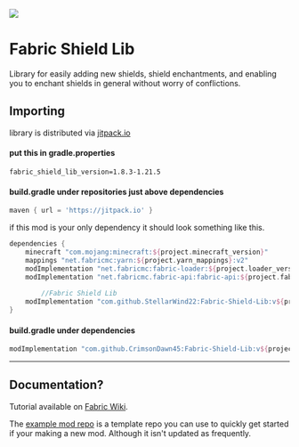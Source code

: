 [![](https://jitpack.io/v/CrimsonDawn45/Fabric-Shield-Lib.svg)](https://jitpack.io/#CrimsonDawn45/Fabric-Shield-Lib)

# Fabric Shield Lib
Library for easily adding new shields, shield enchantments, and enabling you to enchant shields in general without worry of conflictions.

## Importing
library is distributed via [jitpack.io](https://jitpack.io/#CrimsonDawn45/Fabric-Shield-Lib)

#### put this in gradle.properties
```properties
fabric_shield_lib_version=1.8.3-1.21.5
```

#### build.gradle under repositories just above dependencies
```gradle
maven { url = 'https://jitpack.io' }
```

if this mod is your only dependency it should look something like this.
```gradle
dependencies {
	minecraft "com.mojang:minecraft:${project.minecraft_version}"
	mappings "net.fabricmc:yarn:${project.yarn_mappings}:v2"
	modImplementation "net.fabricmc:fabric-loader:${project.loader_version}"
	modImplementation "net.fabricmc.fabric-api:fabric-api:${project.fabric_version}"
        
        //Fabric Shield Lib
	modImplementation "com.github.StellarWind22:Fabric-Shield-Lib:v${project.fabric_shield_lib_version}"
}
```

#### **build.gradle** under dependencies
```gradle
modImplementation "com.github.CrimsonDawn45:Fabric-Shield-Lib:v${project.fabric_shield_lib_version}"
```

- - - -

## Documentation?
Tutorial available on [Fabric Wiki](https://fabricmc.net/wiki/tutorial:shield).

The [example mod repo](https://github.com/CrimsonDawn45/Fabric-Shield-Lib-Example-Mod) is a template repo you can use to quickly get started if your making a new mod. Although it isn't updated as frequently.
